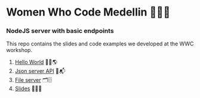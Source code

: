 # Women Who Code Medellin 👩🏻‍💻

### NodeJS server with basic endpoints
This repo contains the slides and code examples we developed at the WWC workshop.

1. [Hello World](hello-world.js) 👋🏼🌎
2. [Json server API]('./http-json-server.js) 📮📬
3. [File server]('./http-file-server.js) 🗂🗄
4. [Slides]('./May-WWC-AnyRuiz.pdf') 👩🏻‍🏫

